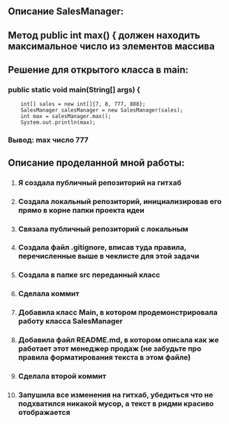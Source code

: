 ## Описание SalesManager:
 ## Метод public int max() { должен находить максимальное число из элементов массива 
## Решение для открытого  класса в main:
### public static void main(String[] args) {
        int[] sales = new int[]{7, 8, 777, 888};
        SalesManager salesManager = new SalesManager(sales);
        int max = salesManager.max();
        System.out.println(max);
### Вывод: max число 777

## Описание проделанной мной работы:
1. ### Я создала публичный репозиторий на гитхаб
2. ### Создала локальный репозиторий, инициализировав его прямо в корне папки проекта идеи
3. ### Связала публичный репозиторий с локальным
4. ### Создала файл .gitignore, вписав туда правила, перечисленные выше в чеклисте для этой задачи
5. ### Создала в папке src переданный класс
6. ### Сделала коммит
7. ### Добавила класс Main, в котором продемонстрировала работу класса SalesManager
8. ### Добавила файл README.md, в котором описала как же работает этот менеджер продаж (не забудьте про правила форматирования текста в этом файле)
9. ### Сделала второй коммит
10. ### Запушила все изменения на гитхаб, убедиться что не подхватился никакой мусор, а текст в ридми красиво отображается